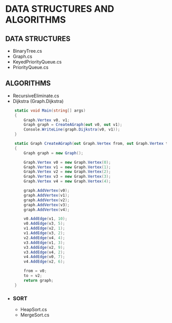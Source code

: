 # DATA STRUCTURES AND ALGORITHMS

## DATA STRUCTURES
* BinaryTree.cs
* Graph.cs
* KeyedPriorityQueue.cs
* PriorityQueue.cs

## ALGORITHMS
* RecursiveEliminate.cs
* Dijkstra (Graph.Dijkstra)

```cs
    static void Main(string[] args)
    {
        Graph.Vertex v0, v1;
        Graph graph = CreateAGraph(out v0, out v1);
        Console.WriteLine(graph.Dijkstra(v0, v1));
    }

    static Graph CreateAGraph(out Graph.Vertex from, out Graph.Vertex to)
    {
        Graph graph = new Graph();

        Graph.Vertex v0 = new Graph.Vertex(0);
        Graph.Vertex v1 = new Graph.Vertex(1);
        Graph.Vertex v2 = new Graph.Vertex(2);
        Graph.Vertex v3 = new Graph.Vertex(3);
        Graph.Vertex v4 = new Graph.Vertex(4);

        graph.AddVertex(v0);
        graph.AddVertex(v1);
        graph.AddVertex(v2);
        graph.AddVertex(v3);
        graph.AddVertex(v4);

        v0.AddEdge(v1, 10);
        v0.AddEdge(v3, 5);
        v1.AddEdge(v2, 1);
        v1.AddEdge(v3, 2);
        v2.AddEdge(v4, 4);
        v3.AddEdge(v1, 3);
        v3.AddEdge(v2, 9);
        v3.AddEdge(v4, 2);
        v4.AddEdge(v0, 7);
        v4.AddEdge(v2, 6);

        from = v0;
        to = v2;
        return graph;
    }
```

* ### SORT
    * HeapSort.cs
    * MergeSort.cs
